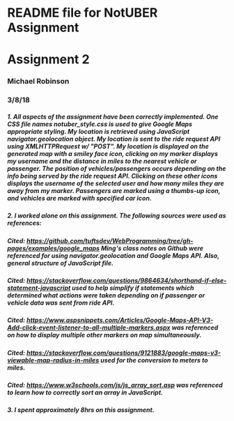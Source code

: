 # README file for NotUBER Assignment
# Assignment 2

### Michael Robinson
### 3/8/18

##### 1. All aspects of the assignment have been correctly implemented. One CSS file names notuber_style.css is used to give Google Maps appropriate styling. My location is retrieved using JavaScript navigator.geolocation object. My location is sent to the ride request API using XMLHTTPRequest w/ "POST". My location is displayed on the generated map with a smiley face icon, clicking on my marker displays my username and the distance in miles to the nearest vehicle or passenger. The position of vehicles/passengers occurs depending on the info being served by the ride request API. Clicking on these other icons displays the username of the selected user and how many miles they are away from my marker. Passengers are marked using a thumbs-up icon, and vehicles are marked with specified car icon. 
##### 2. I worked alone on this assignment. The following sources were used as references:
##### Cited: https://github.com/tuftsdev/WebProgramming/tree/gh-pages/examples/google_maps Ming's class notes on Github were referenced for using navigator.geolocation and Google Maps API. Also, general structure of JavaScript file.
##### Cited: https://stackoverflow.com/questions/9864634/shorthand-if-else-statement-javascript used to help simplify if statements which determined what actions were taken depending on if passenger or vehicle data was sent from ride API.
##### Cited: https://www.aspsnippets.com/Articles/Google-Maps-API-V3-Add-click-event-listener-to-all-multiple-markers.aspx was referenced on how to display multiple other markers on map simultaneously.
##### Cited: https://stackoverflow.com/questions/9121883/google-maps-v3-viewable-map-radius-in-miles used for the conversion to meters to miles.
##### Cited: https://www.w3schools.com/js/js_array_sort.asp was referenced to learn how to correctly sort an array in JavaScript.
##### 3. I spent approximately 8hrs on this assignment. 